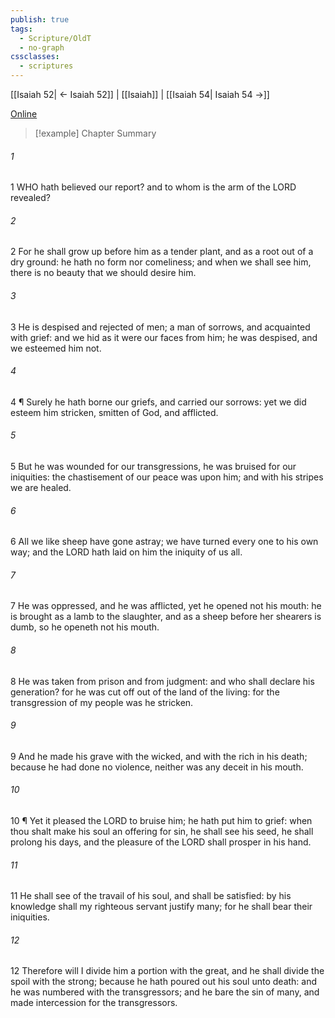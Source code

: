 ```yaml
---
publish: true
tags:
  - Scripture/OldT
  - no-graph
cssclasses:
  - scriptures
---
```

[[Isaiah 52| ← Isaiah 52]] | [[Isaiah]] | [[Isaiah 54| Isaiah 54 →]]

[Online](https://churchofjesuschrist.org/study/scriptures/ot/isa/53?lang=eng)

>[!example] Chapter Summary
>
###### 1
1 WHO hath believed our report?  and to whom is the arm of the LORD revealed?
###### 2
2 For he shall grow up before him as a tender plant, and as a root out of a dry ground: he hath no form nor comeliness; and when we shall see him, there is no beauty that we should desire him.
###### 3
3 He is despised and rejected of men; a man of sorrows, and acquainted with grief: and we hid as it were our faces from him; he was despised, and we esteemed him not.
###### 4
4 ¶ Surely he hath borne our griefs, and carried our sorrows: yet we did esteem him stricken, smitten of God, and afflicted.
###### 5
5 But he was wounded for our transgressions, he was bruised for our iniquities: the chastisement of our peace was upon him; and with his stripes we are healed.
###### 6
6 All we like sheep have gone astray; we have turned every one to his own way; and the LORD hath laid on him the iniquity of us all.
###### 7
7 He was oppressed, and he was afflicted, yet he opened not his mouth: he is brought as a lamb to the slaughter, and as a sheep before her shearers is dumb, so he openeth not his mouth.
###### 8
8 He was taken from prison and from judgment: and who shall declare his generation?  for he was cut off out of the land of the living: for the transgression of my people was he stricken.
###### 9
9 And he made his grave with the wicked, and with the rich in his death; because he had done no violence, neither was any deceit in his mouth.
###### 10
10 ¶ Yet it pleased the LORD to bruise him; he hath put him to grief: when thou shalt make his soul an offering for sin, he shall see his seed, he shall prolong his days, and the pleasure of the LORD shall prosper in his hand.
###### 11
11 He shall see of the travail of his soul, and shall be satisfied: by his knowledge shall my righteous servant justify many; for he shall bear their iniquities.
###### 12
12 Therefore will I divide him a portion with the great, and he shall divide the spoil with the strong; because he hath poured out his soul unto death: and he was numbered with the transgressors; and he bare the sin of many, and made intercession for the transgressors.



